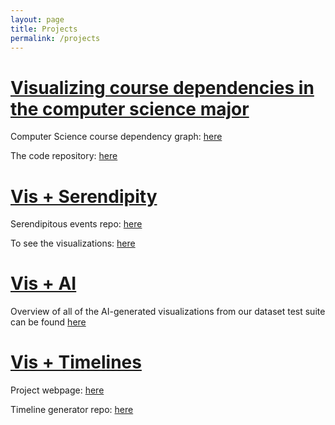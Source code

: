 ```yaml
---
layout: page
title: Projects
permalink: /projects
---
```

# [Visualizing course dependencies in the computer science major](/project/course-graph)

Computer Science course dependency graph: [here](/demos/course-graphs/cs-final-graph/index.html)

The code repository: [here](https://github.com/heyitsyurda/Forced-Graph-)


# [Vis + Serendipity](/project/vis+serendipity)
Serendipitous events repo: [here](https://github.com/Davidson-Data-Vis-Lab/Serendipitious-Events)

To see the visualizations: [here](https://davidson-data-vis-lab.github.io/Serendipitious-Events/)

# [Vis + AI](/project/vis+AI)
Overview of all of the AI-generated visualizations from our dataset test suite can be found [here](https://datavis-ai-site.netlify.app)

# [Vis + Timelines](/project/vis+timelines)

Project webpage: [here](https://davidson-data-vis-lab.github.io/timeline-generator/)

Timeline generator repo: [here](https://github.com/Davidson-Data-Vis-Lab/timeline-generator)

